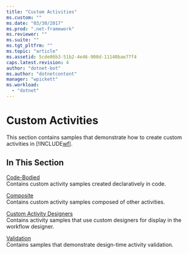 ```yaml
---
title: "Custom Activities"
ms.custom: ""
ms.date: "03/30/2017"
ms.prod: ".net-framework"
ms.reviewer: ""
ms.suite: ""
ms.tgt_pltfrm: ""
ms.topic: "article"
ms.assetid: 5cde06b3-51b2-4e46-900d-11140bae77f4
caps.latest.revision: 4
author: "dotnet-bot"
ms.author: "dotnetcontent"
manager: "wpickett"
ms.workload: 
  - "dotnet"
---
```

# Custom Activities
This section contains samples that demonstrate how to create custom activities in [!INCLUDE[wf](../../../../includes/wf-md.md)].  
  
## In This Section  
 [Code-Bodied](../../../../docs/framework/windows-workflow-foundation/samples/code-bodied.md)  
 Contains custom activity samples created declaratively in code.  
  
 [Composite](../../../../docs/framework/windows-workflow-foundation/samples/composite.md)  
 Contains custom activity samples composed of other activities.  
  
 [Custom Activity Designers](../../../../docs/framework/windows-workflow-foundation/samples/custom-activity-designers.md)  
 Contains activity samples that use custom designers for display in the workflow designer.  
  
 [Validation](../../../../docs/framework/windows-workflow-foundation/samples/validation.md)  
 Contains samples that demonstrate design-time activity validation.
